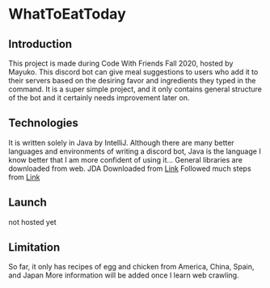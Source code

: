 # WhatToEatToday
## Introduction
This project is made during Code With Friends Fall 2020, hosted by Mayuko.
This discord bot can give meal suggestions to users who add it to their servers
based on the desiring favor and ingredients they typed in the command.
It is a super simple project, and it only contains general structure of the bot
and it certainly needs improvement later on.
## Technologies
It is written solely in Java by IntelliJ. Although there are many better
languages and environments of writing a discord bot, Java is the language I
know better that I am more confident of using it...
General libraries are downloaded from web.
JDA Downloaded from [Link](https://ci.dv8tion.net/job/JDA/)
Followed much steps from [Link](https://www.youtube.com/watch?v=jGrD8AZfTig&t=130s)
## Launch
not hosted yet
## Limitation
So far, it only has recipes of egg and chicken from America, China, Spain, and Japan
More information will be added once I learn web crawling.
